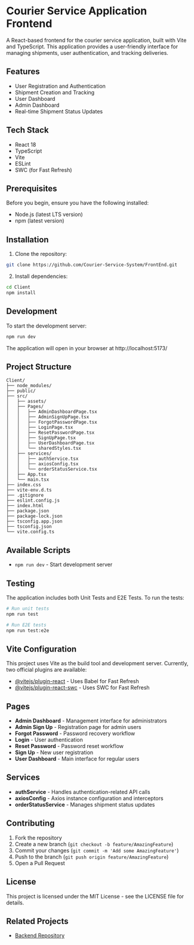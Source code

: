 # Courier Service Application Frontend

A React-based frontend for the courier service application, built with Vite and TypeScript. This application provides a user-friendly interface for managing shipments, user authentication, and tracking deliveries.

## Features

- User Registration and Authentication
- Shipment Creation and Tracking
- User Dashboard
- Admin Dashboard
- Real-time Shipment Status Updates

## Tech Stack

- React 18
- TypeScript
- Vite
- ESLint
- SWC (for Fast Refresh)

## Prerequisites

Before you begin, ensure you have the following installed:
- Node.js (latest LTS version)
- npm (latest version)

## Installation

1. Clone the repository:
```bash
git clone https://github.com/Courier-Service-System/FrontEnd.git
```

2. Install dependencies:
```bash
cd Client
npm install
```

## Development

To start the development server:
```bash
npm run dev
```
The application will open in your browser at http://localhost:5173/

## Project Structure

```
Client/
├── node_modules/
├── public/
├── src/
│   ├── assets/
│   ├── Pages/
│   │   ├── AdminDashboardPage.tsx
│   │   ├── AdminSignUpPage.tsx
│   │   ├── ForgotPasswordPage.tsx
│   │   ├── LoginPage.tsx
│   │   ├── ResetPasswordPage.tsx
│   │   ├── SignUpPage.tsx
│   │   ├── UserDashboardPage.tsx
│   │   └── sharedStyles.tsx
│   ├── services/
│   │   ├── authService.tsx
│   │   ├── axiosConfig.tsx
│   │   └── orderStatusService.tsx
│   ├── App.tsx
│   └── main.tsx
├── index.css
├── vite-env.d.ts
├── .gitignore
├── eslint.config.js
├── index.html
├── package.json
├── package-lock.json
├── tsconfig.app.json
├── tsconfig.json
└── vite.config.ts
```

## Available Scripts

- `npm run dev` - Start development server


## Testing

The application includes both Unit Tests and E2E Tests. To run the tests:

```bash
# Run unit tests
npm run test

# Run E2E tests
npm run test:e2e
```

## Vite Configuration

This project uses Vite as the build tool and development server. Currently, two official plugins are available:

- [@vitejs/plugin-react](https://github.com/vitejs/vite-plugin-react/blob/main/packages/plugin-react/README.md) - Uses Babel for Fast Refresh
- [@vitejs/plugin-react-swc](https://github.com/vitejs/vite-plugin-react-swc) - Uses SWC for Fast Refresh

## Pages

- **Admin Dashboard** - Management interface for administrators
- **Admin Sign Up** - Registration page for admin users
- **Forgot Password** - Password recovery workflow
- **Login** - User authentication
- **Reset Password** - Password reset workflow
- **Sign Up** - New user registration
- **User Dashboard** - Main interface for regular users

## Services

- **authService** - Handles authentication-related API calls
- **axiosConfig** - Axios instance configuration and interceptors
- **orderStatusService** - Manages shipment status updates

## Contributing

1. Fork the repository
2. Create a new branch (`git checkout -b feature/AmazingFeature`)
3. Commit your changes (`git commit -m 'Add some AmazingFeature'`)
4. Push to the branch (`git push origin feature/AmazingFeature`)
5. Open a Pull Request

## License

This project is licensed under the MIT License - see the LICENSE file for details.

## Related Projects

- [Backend Repository](https://github.com/Courier-Service-System/BackEnd)
